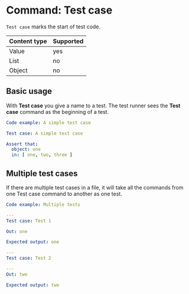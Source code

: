 # Command: Test case

`Test case` marks the start of test code.

| Content type | Supported |
|--------------|-----------|
| Value        | yes       |
| List         | no        |
| Object       | no        |

## Basic usage

With **Test case** you give a name to a test. The test runner sees the **Test case** command as the beginning of a test.

```yaml
Code example: A simple test case

Test case: A simple test case

Assert that:
  object: one
  in: [ one, two, three ]
```

## Multiple test cases

If there are multiple test cases in a file, it will take all the commands from one Test case command to another as one
test.

```yaml
Code example: Multiple tests

---
Test case: Test 1

Out: one

Expected output: one

---
Test case: Test 2

---
Out: two

Expected output: two

```
